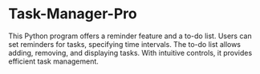 # Task-Manager-Pro
This Python program offers a reminder feature and a to-do list. Users can set reminders for tasks, specifying time intervals. The to-do list allows adding, removing, and displaying tasks. With intuitive controls, it provides efficient task management.
